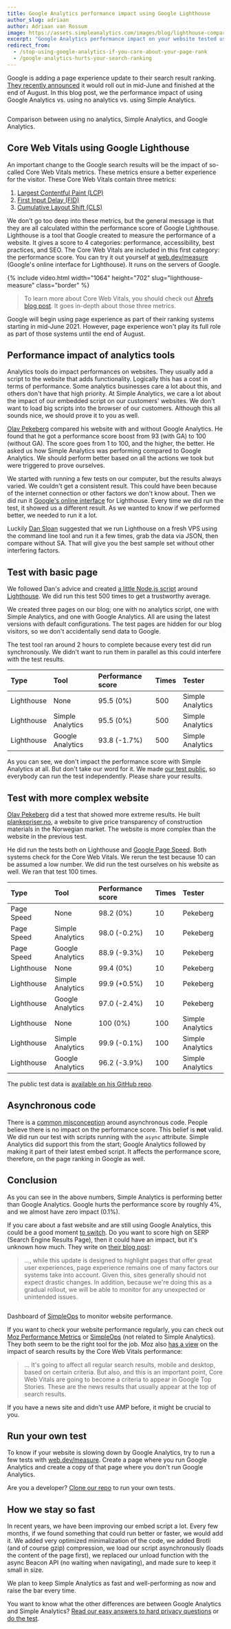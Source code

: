 ```yaml
---
title: Google Analytics performance impact using Google Lighthouse
author_slug: adriaan
author: Adriaan van Rossum
image: https://assets.simpleanalytics.com/images/blog/lighthouse-compare-share-image.png
excerpt: "Google Analytics performance impact on your website tested using Lighthouse"
redirect_from:
  - /stop-using-google-analytics-if-you-care-about-your-page-rank
  - /google-analytics-hurts-your-search-ranking
---
```


Google is adding a page experience update to their search result ranking. [They recently announced](https://developers.google.com/search/blog/2021/04/more-details-page-experience) it would roll out in mid-June and finished at the end of August. In this blog post, we the performance impact of using Google Analytics vs. using no analytics vs. using Simple Analytics.

<img loading="lazy" class="border-radius" src="https://assets.simpleanalytics.com/images/blog/lighthouse-compare-share-image.png" alt="">
<p class="caption">Comparison between using no analytics, Simple Analytics, and Google Analytics.</p>

## Core Web Vitals using Google Lighthouse

An important change to the Google search results will be the impact of so-called Core Web Vitals metrics. These metrics ensure a better experience for the visitor. These Core Web Vitals contain three metrics:

1. [Largest Contentful Paint (LCP)](https://web.dev/lcp/)
1. [First Input Delay (FID)](https://web.dev/fid/)
1. [Cumulative Layout Shift (CLS)](https://web.dev/cls/)

We don't go too deep into these metrics, but the general message is that they are all calculated within the performance score of Google Lighthouse. Lighthouse is a tool that Google created to measure the performance of a website. It gives a score to 4 categories: performance, accessibility, best practices, and SEO. The Core Web Vitals are included in this first category: the performance score. You can try it out yourself at [web.dev/measure](https://web.dev/measure/) (Google's online interface for Lighthouse). It runs on the servers of Google.

{% include video.html width="1064" height="702" slug="lighthouse-measure" class="border" %}

> To learn more about Core Web Vitals, you should check out [Ahrefs blog post](https://ahrefs.com/blog/core-web-vitals/). It goes in-depth about those three metrics.

Google will begin using page experience as part of their ranking systems starting in mid-June 2021. However, page experience won't play its full role as part of those systems until the end of August.

## Performance impact of analytics tools

Analytics tools do impact performances on websites. They usually add a script to the website that adds functionality. Logically this has a cost in terms of performance. Some analytics businesses care a lot about this, and others don't have that high priority. At Simple Analytics, we care a lot about the impact of our embedded script on our customers' websites. We don't want to load big scripts into the browser of our customers. Although this all sounds nice, we should prove it to you as well.

[Olav Pekeberg](https://twitter.com/pekeberg_com/status/1387804377545650177) compared his website with and without Google Analytics. He found that he got a performance score boost from 93 (with GA) to 100 (without GA). The score goes from 1 to 100, and the higher, the better. He asked us how Simple Analytics was performing compared to Google Analytics. We should perform better based on all the actions we took but were triggered to prove ourselves.

We started with running a few tests on our computer, but the results always varied. We couldn't get a consistent result. This could have been because of the internet connection or other factors we don't know about. Then we did run it [Google's online interface](https://web.dev/measure/) for Lighthouse. Every time we did run the test, it showed us a different result. As we wanted to know if we performed better, we needed to run it a lot.

Luckily [Dan Sloan](https://twitter.com/Lucid_Dan/status/1387998872400666627) suggested that we run Lighthouse on a fresh VPS using the command line tool and run it a few times, grab the data via JSON, then compare without SA. That will give you the best sample set without other interfering factors.

## Test with basic page

We followed Dan's advice and created [a little Node.js script](https://github.com/simpleanalytics/lighthouse-test) around [Lighthouse](https://github.com/GoogleChrome/lighthouse). We did run this test 500 times to get a trustworthy average.

We created three pages on our blog; one with no analytics script, one with Simple Analytics, and one with Google Analytics. All are using the latest versions with default configurations. The test pages are hidden for our blog visitors, so we don't accidentally send data to Google.

The test tool ran around 2 hours to complete because every test did run synchronously. We didn't want to run them in parallel as this could interfere with the test results.

| Type       | Tool             | Performance score | Times | Tester           |
| :--------- | :--------------- | :---------------- | :---- | :--------------- |
| Lighthouse | None             | 95.5 (0%)         | 500   | Simple Analytics |
| Lighthouse | Simple Analytics | 95.5 (0%)         | 500   | Simple Analytics |
| Lighthouse | Google Analytics | 93.8 (-1.7%)      | 500   | Simple Analytics |

As you can see, we don't impact the performance score with Simple Analytics at all. But don't take our word for it. We made [our test public](https://github.com/simpleanalytics/lighthouse-test), so everybody can run the test independently. Please share your results.

## Test with more complex website

[Olav Pekeberg](https://twitter.com/pekeberg_com/status/1388070063400497152) did a test that showed more extreme results. He built [plankepriser.no](https://plankepriser.no), a website to give price transparency of construction materials in the Norwegian market. The website is more complex than the website in the previous test.

He did run the tests both on Lighthouse and [Google Page Speed](https://developers.google.com/speed/pagespeed/insights/). Both systems check for the Core Web Vitals. We rerun the test because 10 can be assumed a low number. We did run the test ourselves on his website as well. We ran that test 100 times.

| Type       | Tool             | Performance score | Times | Tester           |
| :--------- | :--------------- | :---------------- | :---- | :--------------- |
| Page Speed | None             | 98.2 (0%)         | 10    | Pekeberg         |
| Page Speed | Simple Analytics | 98.0 (-0.2%)      | 10    | Pekeberg         |
| Page Speed | Google Analytics | 88.9 (-9.3%)      | 10    | Pekeberg         |
| Lighthouse | None             | 99.4 (0%)         | 10    | Pekeberg         |
| Lighthouse | Simple Analytics | 99.9 (+0.5%)      | 10    | Pekeberg         |
| Lighthouse | Google Analytics | 97.0 (-2.4%)      | 10    | Pekeberg         |
| Lighthouse | None             | 100 (0%)          | 100   | Simple Analytics |
| Lighthouse | Simple Analytics | 99.9 (-0.1%)      | 100   | Simple Analytics |
| Lighthouse | Google Analytics | 96.2 (-3.9%)      | 100   | Simple Analytics |

The public test data is [available on his GitHub repo](https://github.com/olavp/impact-of-analytics-on-core-web-vitals#readme).

## Asynchronous code

There is a [common misconception](https://twitter.com/ismael_fi/status/1388417954350514178) around asynchronous code. People believe there is no impact on the performance score. This belief is **not** valid. We did run our test with scripts running with the `async` attribute. Simple Analytics did support this from the start; Google Analytics followed by making it part of their latest embed script. It affects the performance score, therefore, on the page ranking in Google as well.

## Conclusion

As you can see in the above numbers, Simple Analytics is performing better than Google Analytics. Google hurts the performance score by roughly 4%, and we almost have zero impact (0.1%).

If you care about a fast website and are still using Google Analytics, this could be a good moment [to switch](https://simpleanalytics.com/the-easy-answer). Do you want to score high on SERP (Search Engine Results Page), then it could have an impact, but it's unknown how much. They write on [their blog post](https://developers.google.com/search/blog/2021/04/more-details-page-experience#gradual-rollout):

> ..., while this update is designed to highlight pages that offer great user experiences, page experience remains one of many factors our systems take into account. Given this, sites generally should not expect drastic changes. In addition, because we're doing this as a gradual rollout, we will be able to monitor for any unexpected or unintended issues.

<img loading="lazy" class="border" src="/images/2021-04/simpleops.jpg" alt="">
<p class="caption">Dashboard of <a href="https://simpleops.io">SimpleOps</a> to monitor website performance.</p>

If you want to check your website performance regularly, you can check out [Moz Performance Metrics](https://moz.com/blog/performance-metrics-beta) or [SimpleOps](https://simpleops.io/) (not related to Simple Analytics). They both seem to be the right tool for the job. Moz also [has a view](https://moz.com/blog/core-web-vitals) on the impact of search results by the Core Web Vitals performance:

> ... It's going to affect all regular search results, mobile and desktop, based on certain criteria. But also, and this is an important point, Core Web Vitals are going to become a criteria to appear in Google Top Stories. These are the news results that usually appear at the top of search results.

If you have a news site and didn't use AMP before, it might be crucial to you.

## Run your own test

To know if your website is slowing down by Google Analytics, try to run a few tests with [web.dev/measure](https://web.dev/measure/). Create a page where you run Google Analytics and create a copy of that page where you don't run Google Analytics.

Are you a developer? [Clone our repo](https://github.com/simpleanalytics/lighthouse-test) to run your own tests.

## How we stay so fast

In recent years, we have been improving our embed script a lot. Every few months, if we found something that could run better or faster, we would add it. We added very optimized minimalization of the code, we added Brotli (and of course gzip) compression, we load our script asynchronously (loads the content of the page first), we replaced our unload function with the async Beacon API (no waiting when navigating), and made sure to keep it small in size.

We plan to keep Simple Analytics as fast and well-performing as now and raise the bar every time.

You want to know what the other differences are between Google Analytics and Simple Analytics? [Read our easy answers to hard privacy questions](https://simpleanalytics.com/the-easy-answer) or [do the test](https://simpleanalytics.com/compare-google-with-simple-analytics).
